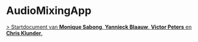 # AudioMixingApp

[> Startdocument van **Monique Sabong**, **Yannieck Blaauw**, **Victor Peters** en **Chris Klunder**.](./STARTDOCUMENT.MD)
